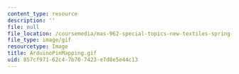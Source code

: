 ```yaml
---
content_type: resource
description: ''
file: null
file_location: /coursemedia/mas-962-special-topics-new-textiles-spring-2010/857cf97162c47b707423e7d8e5e44c13_ArduinoPinMapping.gif
file_type: image/gif
resourcetype: Image
title: ArduinoPinMapping.gif
uid: 857cf971-62c4-7b70-7423-e7d8e5e44c13
---
```

